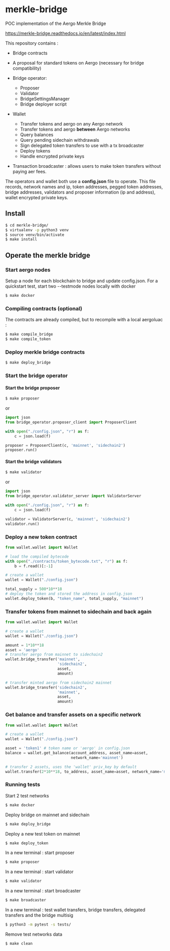 # merkle-bridge
POC implementation of the Aergo Merkle Bridge

https://merkle-bridge.readthedocs.io/en/latest/index.html

This repository contains :
* Bridge contracts
* A proposal for standard tokens on Aergo (necessary for bridge compatibility)


* Bridge operator:
  * Proposer
  * Validator
  * BridgeSettingsManager
  * Bridge deployer script


* Wallet
  * Transfer tokens and aergo on any Aergo network
  * Transfer tokens and aergo **between** Aergo networks
  * Query balances
  * Query pending sidechain withdrawals
  * Sign delegated token transfers to use with a tx broadcaster
  * Deploy tokens
  * Handle encrypted private keys


* Transaction broadcaster : allows users to make token transfers without paying aer fees.

The operators and wallet both use a **config.json** file to operate. This file records, network names and ip, token addresses, pegged token addresses, bridge addresses, validators and proposer information (ip and address), wallet encrypted private keys.

## Install
```sh
$ cd merkle-bridge/
$ virtualenv -p python3 venv
$ source venv/bin/activate
$ make install
```

## Operate the merkle bridge
### Start aergo nodes
Setup a node for each blockchain to bridge and update config.json.
For a quickstart test, start two --testmode nodes locally with docker
```sh
$ make docker
```
### Compiling contracts (optional)
The contracts are already compiled, but to recompile with a local aergoluac :
```sh
$ make compile_bridge
$ make compile_token
```
### Deploy merkle bridge contracts
```sh
$ make deploy_bridge
```
### Start the bridge operator
#### Start the bridge proposer
```sh
$ make proposer
```
or
``` py
import json
from bridge_operator.proposer_client import ProposerClient

with open("./config.json", "r") as f:
    c = json.load(f)

proposer = ProposerClient(c, 'mainnet', 'sidechain2')
proposer.run()
```
#### Start the bridge validators
```sh
$ make validator
```
or
``` py
import json
from bridge_operator.validator_server import ValidatorServer

with open("./config.json", "r") as f:
    c = json.load(f)

validator = ValidatorServer(c, 'mainnet', 'sidechain2')
validator.run()
```

### Deploy a new token contract
```py
from wallet.wallet import Wallet

# load the compiled bytecode
with open("./contracts/token_bytecode.txt", "r") as f:
    b = f.read()[:-1]

# create a wallet
wallet = Wallet("./config.json")

total_supply = 500*10**18
# deploy the token and stored the address in config.json
wallet.deploy_token(b, "token_name", total_supply, "mainnet")
```

### Transfer tokens from mainnet to sidechain and back again
``` py
from wallet.wallet import Wallet

# create a wallet
wallet = Wallet("./config.json")

amount = 1*10**18
asset = 'aergo'
# transfer aergo from mainnet to sidechain2
wallet.bridge_transfer('mainnet',
                       'sidechain2',
                       asset,
                       amount)

# transfer minted aergo from sidechain2 mainnet
wallet.bridge_transfer('sidechain2',
                       'mainnet',
                       asset,
                       amount)
```

### Get balance and transfer assets on a specific network
``` py
from wallet.wallet import Wallet

# create a wallet
wallet = Wallet("./config.json")

asset = 'token1' # token name or 'aergo' in config.json
balance = wallet.get_balance(account_address, asset_name=asset,
                             network_name='mainnet')

# transfer 2 assets, uses the 'wallet' priv_key by default
wallet.transfer(2*10**18, to_address, asset_name=asset, network_name='mainnet')
```

### Running tests
Start 2 test networks
```sh
$ make docker
```

Deploy bridge on mainnet and sidechain
```sh
$ make deploy_bridge
```
Deploy a new test token on mainnet
```sh
$ make deploy_token
```
In a new terminal : start proposer
```sh
$ make proposer
```
In a new terminal : start validator
```sh
$ make validator
```
In a new terminal : start broadcaster
```sh
$ make broadcaster
```
In a new terminal : test wallet transfers, bridge transfers, delegated transfers and the bridge multisig
```sh
$ python3 -m pytest -s tests/
```
Remove test networks data
```sh
$ make clean
```

